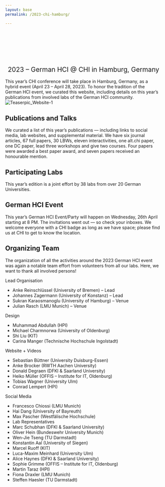 ```yaml
---
layout: base
permalink: /2023-chi-hamburg/

---
```

<br>
<br>
<br>
<br>
<br>
<h2 style="font-weight: 400; text-align: center">2023 – German HCI @ CHI in Hamburg, Germany</h2>

This year’s CHI conference will take place in Hamburg, Germany, as a hybrid event (April 23 – April 28, 2023). To honor the tradition of the German HCI event, we curated this website, including details on this year’s publications from involved labs of the German HCI community.
![Teaserpic_Website-1](https://user-images.githubusercontent.com/111348509/234105772-de870f99-a3e8-4e41-9eb1-c2c64cbb6389.png)

## Publications and Talks
We curated a list of this year’s publications — including links to social media, lab websites, and supplemental material. We have six journal articles, 67 full papers, 30 LBWs, eleven interactivities, one alt.chi paper, one DC paper, lead three workshops and give two courses. Four papers were awarded a best paper award, and seven papers received an honourable mention.

## Participating Labs
This year’s edition is a joint effort by 38 labs from over 20 German Universities.

## German HCI Event
This year’s German HCI Event/Party will happen on Wednesday, 26th April starting at 8 PM. The invitations went out — so check your inboxes. We welcome everyone with a CHI badge as long as we have space; please find us at CHI to get to know the location.


## Organizing Team
The organization of all the activities around the 2023 German HCI event was again a notable team effort from volunteers from all our labs. Here, we want to thank all involved persons!

Lead Organisation
- Anke Reinschlüssel (University of Bremen) – Lead
- Johannes Zagermann (University of Konstanz) – Lead
- Sukran Karaosmanoglu (University of Hamburg) – Venue
- Julian Rasch (LMU Munich) – Venue 

Design
- Muhammad Abdullah (HPI)
- Michael Charmnorwa (University of Oldenburg)
- Shi Liu (KIT)
- Carina Manger (Technische Hochschule Ingolstadt)

Website + Videos
- Sebastian Büttner (University Duisburg-Essen)
- Anke Brocker (RWTH Aachen University)
- Donald Degraen (DFKI & Saarland University)
- Heiko Müller (OFFIS – Institute for IT, Oldenburg)
- Tobias Wagner (University Ulm)
- Conrad Lempert (HPI)

Social Media
- Francesco Chiossi (LMU Munich)
- Hai Dang (University of Bayreuth)
- Max Pascher (Westfälische Hochschule)
- Lab Representatives
- Marc Schubhan (DFKI & Saarland University)
- Oliver Hein (Bundeswehr University Munich)
- Wen-Jie Tseng (TU Darmstadt)
- Konstantin Aal (University of Siegen)
- Marcel Ruoff (KIT)
- Luca-Maxim Meinhard (University Ulm)
- Alice Haynes (DFKI & Saarland University)
- Sophie Grimme (OFFIS – Institute for IT, Oldenburg)
- Martin Taraz (HPI)
- Fiona Draxler (LMU Munich)
- Steffen Haesler (TU Darmstadt)
